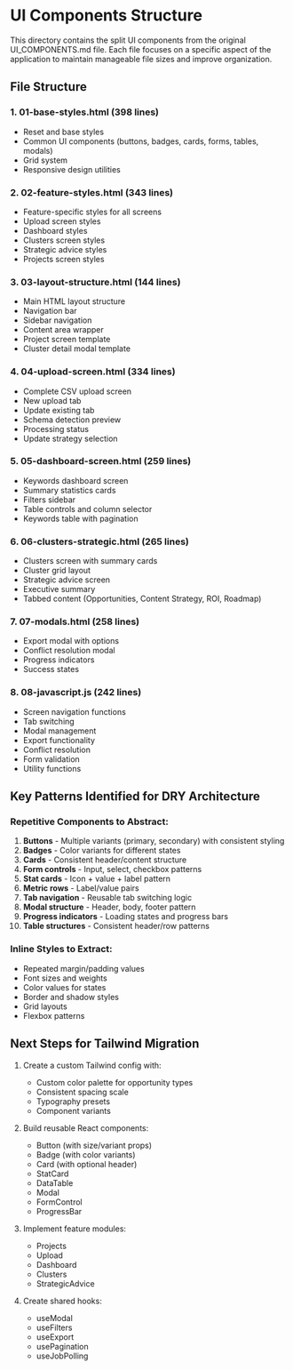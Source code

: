 # UI Components Structure

This directory contains the split UI components from the original UI_COMPONENTS.md file. Each file focuses on a specific aspect of the application to maintain manageable file sizes and improve organization.

## File Structure

### 1. **01-base-styles.html** (398 lines)
- Reset and base styles
- Common UI components (buttons, badges, cards, forms, tables, modals)
- Grid system
- Responsive design utilities

### 2. **02-feature-styles.html** (343 lines)
- Feature-specific styles for all screens
- Upload screen styles
- Dashboard styles
- Clusters screen styles
- Strategic advice styles
- Projects screen styles

### 3. **03-layout-structure.html** (144 lines)
- Main HTML layout structure
- Navigation bar
- Sidebar navigation
- Content area wrapper
- Project screen template
- Cluster detail modal template

### 4. **04-upload-screen.html** (334 lines)
- Complete CSV upload screen
- New upload tab
- Update existing tab
- Schema detection preview
- Processing status
- Update strategy selection

### 5. **05-dashboard-screen.html** (259 lines)
- Keywords dashboard screen
- Summary statistics cards
- Filters sidebar
- Table controls and column selector
- Keywords table with pagination

### 6. **06-clusters-strategic.html** (265 lines)
- Clusters screen with summary cards
- Cluster grid layout
- Strategic advice screen
- Executive summary
- Tabbed content (Opportunities, Content Strategy, ROI, Roadmap)

### 7. **07-modals.html** (258 lines)
- Export modal with options
- Conflict resolution modal
- Progress indicators
- Success states

### 8. **08-javascript.js** (242 lines)
- Screen navigation functions
- Tab switching
- Modal management
- Export functionality
- Conflict resolution
- Form validation
- Utility functions

## Key Patterns Identified for DRY Architecture

### Repetitive Components to Abstract:
1. **Buttons** - Multiple variants (primary, secondary) with consistent styling
2. **Badges** - Color variants for different states
3. **Cards** - Consistent header/content structure
4. **Form controls** - Input, select, checkbox patterns
5. **Stat cards** - Icon + value + label pattern
6. **Metric rows** - Label/value pairs
7. **Tab navigation** - Reusable tab switching logic
8. **Modal structure** - Header, body, footer pattern
9. **Progress indicators** - Loading states and progress bars
10. **Table structures** - Consistent header/row patterns

### Inline Styles to Extract:
- Repeated margin/padding values
- Font sizes and weights
- Color values for states
- Border and shadow styles
- Grid layouts
- Flexbox patterns

## Next Steps for Tailwind Migration

1. Create a custom Tailwind config with:
   - Custom color palette for opportunity types
   - Consistent spacing scale
   - Typography presets
   - Component variants

2. Build reusable React components:
   - Button (with size/variant props)
   - Badge (with color variants)
   - Card (with optional header)
   - StatCard
   - DataTable
   - Modal
   - FormControl
   - ProgressBar

3. Implement feature modules:
   - Projects
   - Upload
   - Dashboard
   - Clusters
   - StrategicAdvice

4. Create shared hooks:
   - useModal
   - useFilters
   - useExport
   - usePagination
   - useJobPolling